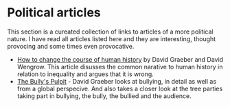 # Political articles
This section is a cureated collection of links to articles of a more political nature. I have read all
articles listed here and they are interesting, thought provocing and some times even provocative.

* [How to change the course of human history](https://www.eurozine.com/change-course-human-history/)
  by David Graeber and David Wengrow. This article disusses the common narative to human history in relation to
  inequality and argues that it is wrong.
* [The Bully's Pulpit](https://thebaffler.com/salvos/bullys-pulpit) - David Graeber looks at bullying, in detail as well as
  from a global perspecive. And also takes a closer look at the tree parties taking part in bullying, the bully, the bullied
  and the audience.
